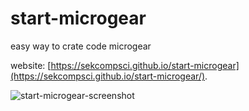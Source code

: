 start-microgear
==========

easy way to crate code microgear

website: [https://sekcompsci.github.io/start-microgear](https://sekcompsci.github.io/start-microgear/).

![start-microgear-screenshot](https://www.picz.in.th/images/2018/08/23/BMn5d8.png)
